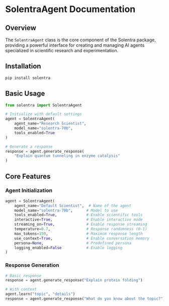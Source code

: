 # SolentraAgent Documentation

## Overview

The `SolentraAgent` class is the core component of the Solentra package, providing a powerful interface for creating and managing AI agents specialized in scientific research and experimentation.

## Installation

```bash
pip install solentra
```

## Basic Usage

```python
from solentra import SolentraAgent

# Initialize with default settings
agent = SolentraAgent(
    agent_name="Research Scientist",
    model_name="solentra-70b",
    tools_enabled=True
)

# Generate a response
response = agent.generate_response(
    "Explain quantum tunneling in enzyme catalysis"
)
```

## Core Features

### Agent Initialization

```python
agent = SolentraAgent(
    agent_name="Default Scientist",  # Name of the agent
    model_name="solentra-70b",      # Model to use
    tools_enabled=True,             # Enable scientific tools
    interactive=True,               # Enable interactive mode
    streaming_on=True,              # Enable response streaming
    temperature=0.7,                # Response randomness (0-1)
    max_tokens=150,                 # Maximum response length
    use_context=True,               # Enable conversation memory
    persona=None,                   # Predefined persona
    logging_enabled=False           # Enable logging
)
```

### Response Generation

```python
# Basic response
response = agent.generate_response("Explain protein folding")

# With context
agent.learn("topic", "details")
response = agent.generate_response("What do you know about the topic?")
```
